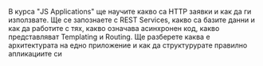 В курса "JS Applications" ще научите какво сa HTTP заявки и как да ги използвате. Ще се запознаете с REST Services, какво са базите данни и как да работите с тях, какво означава асинхронен код, какво представляват Templating и Routing. Ще разберете каква е архитектурата на едно приложение и как да структурурате правилно апликациите си
